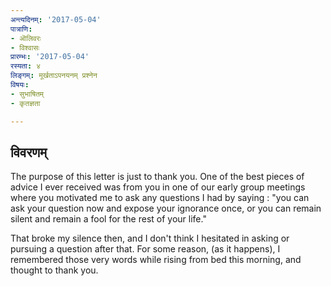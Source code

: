 ```yaml
---
अन्त्यदिनम्: '2017-05-04'
पात्राणि:
- ऒलिवरः
- विश्वासः
प्रारम्भः: '2017-05-04'
रस्यता: ४
लिङ्गम्: मूर्खताऽपनयनम् प्रश्नेन
विषयः:
- सुभाषितम्
- कृतज्ञता

---
```


## विवरणम्
​The purpose of this letter​ is just to thank you. One of the best pieces of advice I ever received was from you in one of our early group meetings where you motivated me to ask any questions I had by saying : "you can ask your question now and expose your ignorance once, or you can remain silent and remain a fool for the rest of your life."

That broke my silence then, and I don't think I hesitated in asking or pursuing a question after that. For some reason, (as it happens), I remembered those very words while rising from bed this morning, and thought to thank you.


